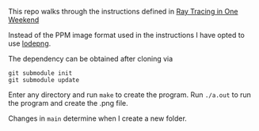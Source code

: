 This repo walks through the instructions defined in [Ray Tracing in One
Weekend](https://raytracing.github.io/books/RayTracingInOneWeekend.html)

Instead of the PPM image format used in the instructions I have opted
to use [lodepng](https://github.com/lvandeve/lodepng).

The dependency can be obtained after cloning via
```
git submodule init
git submodule update
```

Enter any directory and run `make` to create the program.
Run `./a.out` to run the program and create the .png file.

Changes in `main` determine when I create a new folder.
